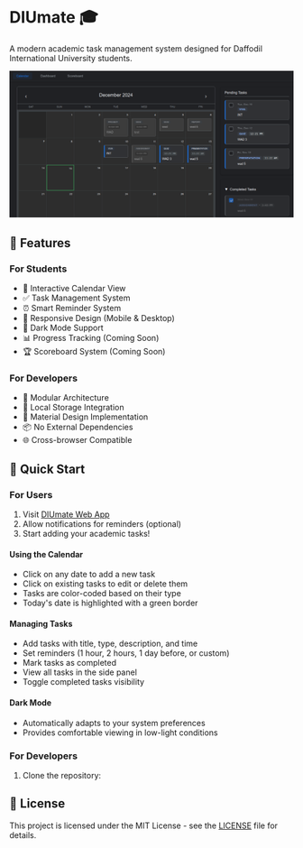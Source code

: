 # DIUmate 🎓

A modern academic task management system designed for Daffodil International University students.

![DIUmate Preview](assets/preview.png)

## 🌟 Features

### For Students
- 📅 Interactive Calendar View
- ✅ Task Management System
- ⏰ Smart Reminder System
- 📱 Responsive Design (Mobile & Desktop)
- 🌙 Dark Mode Support
- 📊 Progress Tracking (Coming Soon)
- 🏆 Scoreboard System (Coming Soon)

### For Developers
- 🔧 Modular Architecture
- 💾 Local Storage Integration
- 🎨 Material Design Implementation
- 📦 No External Dependencies
- 🌐 Cross-browser Compatible

## 🚀 Quick Start

### For Users

1. Visit [DIUmate Web App](https://ar-arif.github.io/DIUmate/)
2. Allow notifications for reminders (optional)
3. Start adding your academic tasks!

#### Using the Calendar
- Click on any date to add a new task
- Click on existing tasks to edit or delete them
- Tasks are color-coded based on their type
- Today's date is highlighted with a green border

#### Managing Tasks
- Add tasks with title, type, description, and time
- Set reminders (1 hour, 2 hours, 1 day before, or custom)
- Mark tasks as completed
- View all tasks in the side panel
- Toggle completed tasks visibility

#### Dark Mode
- Automatically adapts to your system preferences
- Provides comfortable viewing in low-light conditions

### For Developers

1. Clone the repository:

## 📝 License

This project is licensed under the MIT License - see the [LICENSE](LICENSE) file for details.
